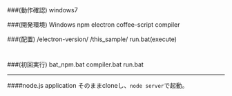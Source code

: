 ###(動作確認)
windows7

###(開発環境)
Windows
npm
electron
coffee-script compiler


###(配置)
	/electron-version/
	/this_sample/
		run.bat(execute)
#

###(初回実行)
	bat_npm.bat
	compiler.bat
	run.bat

---
####node.js application
そのままcloneし、`node server`で起動。

